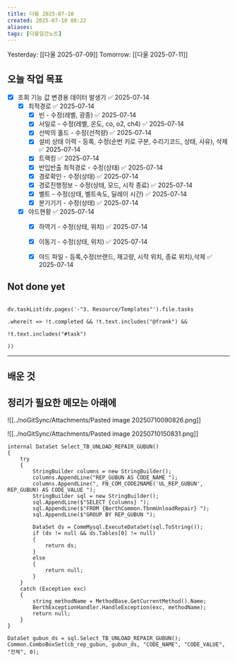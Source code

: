 ```yaml
---
title: 다울 2025-07-10
created: 2025-07-10 08:22
aliases: 
tags: [다울일간노트]
---
```



Yesterday: [[다울 2025-07-09]] 
Tomorrow: [[다울 2025-07-11]] 


## 오늘 작업 목표
- [x] 조회 기능 값 변경용 데이터 발생기 ✅ 2025-07-14
	- [x] 최적경로 ✅ 2025-07-14
		- [x] 빈 - 수정(레벨, 광종) ✅ 2025-07-14
		- [x] 사일로 - 수정(레벨, 온도, co, o2, ch4) ✅ 2025-07-14
		- [x] 선박의 홀드 - 수정(선적량) ✅ 2025-07-14
		- [x] 설비 상태 이력 - 등록, 수정(순번 키로 구분, 수리기코드, 상태, 사유), 삭제 ✅ 2025-07-14
		- [x] 트랙킹 ✅ 2025-07-14
		- [x] 반입반출 최적경로 - 수정(상태) ✅ 2025-07-14
		- [x] 경로확인 - 수정(상태) ✅ 2025-07-14
		- [x] 경로진행정보 - 수정(상태, 모드, 시작 종료) ✅ 2025-07-14
		- [x] 벨트 - 수정(상태, 벨트속도, 딜레이 시간) ✅ 2025-07-14
		- [x] 분기기기 - 수정(상태) ✅ 2025-07-14
	- [x] 야드현황 ✅ 2025-07-14
		- [x] 하역기 - 수정(상태, 위치) ✅ 2025-07-14
		- [x] 이동기 - 수정(상태, 위치) ✅ 2025-07-14
		- [x] 야드 파일 - 등록,수정(브랜드, 재고량, 시작 위치, 종료 위치),삭제 ✅ 2025-07-14



## Not done yet

```dataviewjs

dv.taskList(dv.pages('-"3. Resource/Templates"').file.tasks

.where(t => !t.completed && !t.text.includes("@frank") &&

!t.text.includes("#task")

))

```

---

## 배운 것




## 정리가 필요한 메모는 아래에



![[../noGitSync/Attachments/Pasted image 20250710090826.png]]


![[../noGitSync/Attachments/Pasted image 20250710150831.png]]

```
internal DataSet Select_TB_UNLOAD_REPAIR_GUBUN()
{
    try
    {
        StringBuilder columns = new StringBuilder();
        columns.AppendLine("REP_GUBUN AS CODE_NAME ");
        columns.AppendLine(", FN_COM_CODE2NAME('UL_REP_GUBUN', REP_GUBUN) AS CODE_VALUE ");
        StringBuilder sql = new StringBuilder();
        sql.AppendLine($"SELECT {columns} ");
        sql.AppendLine($"FROM {BerthCommon.TbnmUnloadRepair} ");
        sql.AppendLine($"GROUP BY REP_GUBUN ");

        DataSet ds = CommMysql.ExecuteDataSet(sql.ToString());
        if (ds != null && ds.Tables[0] != null)
        {
            return ds;
        }
        else
        {
            return null;
        }
    }
    catch (Exception exc)
    {
        string methodName = MethodBase.GetCurrentMethod().Name;
        BerthExceptionHandler.HandleException(exc, methodName);
        return null;
    }
}

DataSet gubun_ds = sql.Select_TB_UNLOAD_REPAIR_GUBUN();
Common.ComboBoxSet(cb_rep_gubun, gubun_ds, "CODE_NAME", "CODE_VALUE", "전체", 0);

```